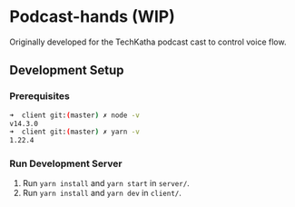 # Podcast-hands (WIP)
Originally developed for the TechKatha podcast cast to control voice flow.

## Development Setup
### Prerequisites
```sh
➜  client git:(master) ✗ node -v 
v14.3.0
➜  client git:(master) ✗ yarn -v
1.22.4
```
### Run Development Server
1. Run `yarn install` and `yarn start` in `server/`.
2. Run `yarn install` and `yarn dev` in `client/`.
